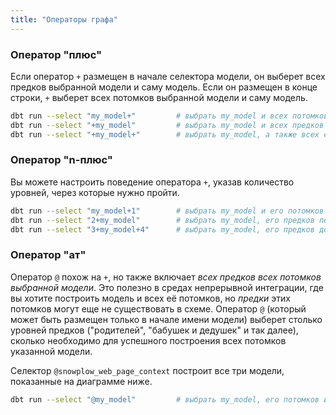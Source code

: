 ```yaml
---
title: "Операторы графа"
---
```


### Оператор "плюс"
Если оператор `+` размещен в начале селектора модели, он выберет всех предков выбранной модели и саму модель. Если он размещен в конце строки, `+` выберет всех потомков выбранной модели и саму модель.

```bash
dbt run --select "my_model+"         # выбрать my_model и всех потомков
dbt run --select "+my_model"         # выбрать my_model и всех предков
dbt run --select "+my_model+"        # выбрать my_model, а также всех его предков и потомков
```

### Оператор "n-плюс"

Вы можете настроить поведение оператора `+`, указав количество уровней, через которые нужно пройти.

```bash
dbt run --select "my_model+1"        # выбрать my_model и его потомков первого уровня
dbt run --select "2+my_model"        # выбрать my_model, его предков первого уровня ("родителей") и предков второго уровня ("бабушек и дедушек")
dbt run --select "3+my_model+4"      # выбрать my_model, его предков до 3-го уровня и его потомков до 4-го уровня
```

### Оператор "ат"
Оператор `@` похож на `+`, но также включает _всех предков всех потомков выбранной модели_. Это полезно в средах непрерывной интеграции, где вы хотите построить модель и всех её потомков, но _предки_ этих потомков могут еще не существовать в схеме. Оператор `@` (который может быть размещен только в начале имени модели) выберет столько уровней предков ("родителей", "бабушек и дедушек" и так далее), сколько необходимо для успешного построения всех потомков указанной модели.

Селектор `@snowplow_web_page_context` построит все три модели, показанные на диаграмме ниже.

<Lightbox src="/img/docs/running-a-dbt-project/command-line-interface/1643e30-Screen_Shot_2019-03-11_at_7.18.20_PM.png" title="@snowplow_web_page_context выберет все модели, показанные здесь"/>

```bash
dbt run --select "@my_model"         # выбрать my_model, его потомков и предков его потомков
```